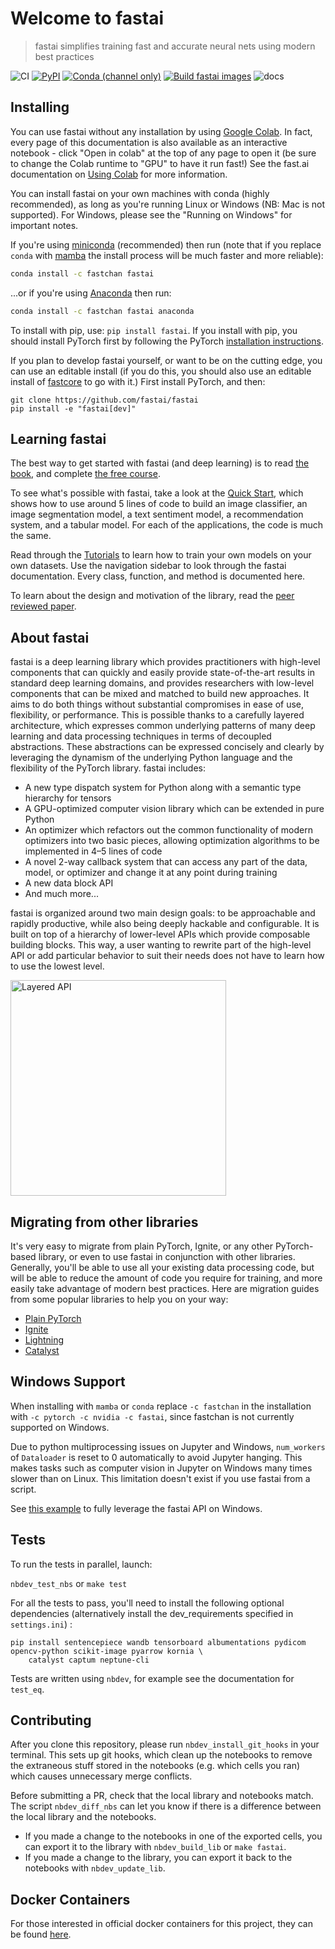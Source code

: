# Welcome to fastai
> fastai simplifies training fast and accurate neural nets using modern best practices


![CI](https://github.com/fastai/fastai/workflows/CI/badge.svg) [![PyPI](https://img.shields.io/pypi/v/fastai?color=blue&label=pypi%20version)](https://pypi.org/project/fastai/#description) [![Conda (channel only)](https://img.shields.io/conda/vn/fastai/fastai?color=seagreen&label=conda%20version)](https://anaconda.org/fastai/fastai) [![Build fastai images](https://github.com/fastai/docker-containers/workflows/Build%20fastai%20images/badge.svg)](https://github.com/fastai/docker-containers) ![docs](https://github.com/fastai/fastai/workflows/docs/badge.svg)

## Installing

You can use fastai without any installation by using [Google Colab](https://colab.research.google.com/). In fact, every page of this documentation is also available as an interactive notebook - click "Open in colab" at the top of any page to open it (be sure to change the Colab runtime to "GPU" to have it run fast!) See the fast.ai documentation on [Using Colab](https://course.fast.ai/start_colab) for more information.

You can install fastai on your own machines with conda (highly recommended), as long as you're running Linux or Windows (NB: Mac is not supported). For Windows, please see the "Running on Windows" for important notes.

If you're using [miniconda](https://docs.conda.io/en/latest/miniconda.html) (recommended) then run (note that if you replace `conda` with [mamba](https://github.com/mamba-org/mamba) the install process will be much faster and more reliable):
```bash
conda install -c fastchan fastai
```

...or if you're using [Anaconda](https://www.anaconda.com/products/individual) then run:
```bash
conda install -c fastchan fastai anaconda
```

To install with pip, use: `pip install fastai`. If you install with pip, you should install PyTorch first by following the PyTorch [installation instructions](https://pytorch.org/get-started/locally/).

If you plan to develop fastai yourself, or want to be on the cutting edge, you can use an editable install (if you do this, you should also use an editable install of [fastcore](https://github.com/fastai/fastcore) to go with it.) First install PyTorch, and then:

``` 
git clone https://github.com/fastai/fastai
pip install -e "fastai[dev]"
``` 

## Learning fastai

The best way to get started with fastai (and deep learning) is to read [the book](https://www.amazon.com/Deep-Learning-Coders-fastai-PyTorch/dp/1492045527), and complete [the free course](https://course.fast.ai).

To see what's possible with fastai, take a look at the [Quick Start](https://docs.fast.ai/quick_start.html), which shows how to use around 5 lines of code to build an image classifier, an image segmentation model, a text sentiment model, a recommendation system, and a tabular model. For each of the applications, the code is much the same.

Read through the [Tutorials](https://docs.fast.ai/tutorial) to learn how to train your own models on your own datasets. Use the navigation sidebar to look through the fastai documentation. Every class, function, and method is documented here.

To learn about the design and motivation of the library, read the [peer reviewed paper](https://www.mdpi.com/2078-2489/11/2/108/htm).

## About fastai

fastai is a deep learning library which provides practitioners with high-level components that can quickly and easily provide state-of-the-art results in standard deep learning domains, and provides researchers with low-level components that can be mixed and matched to build new approaches. It aims to do both things without substantial compromises in ease of use, flexibility, or performance. This is possible thanks to a carefully layered architecture, which expresses common underlying patterns of many deep learning and data processing techniques in terms of decoupled abstractions. These abstractions can be expressed concisely and clearly by leveraging the dynamism of the underlying Python language and the flexibility of the PyTorch library. fastai includes:

- A new type dispatch system for Python along with a semantic type hierarchy for tensors
- A GPU-optimized computer vision library which can be extended in pure Python
- An optimizer which refactors out the common functionality of modern optimizers into two basic pieces, allowing optimization algorithms to be implemented in 4–5 lines of code
- A novel 2-way callback system that can access any part of the data, model, or optimizer and change it at any point during training
- A new data block API
- And much more...

fastai is organized around two main design goals: to be approachable and rapidly productive, while also being deeply hackable and configurable. It is built on top of a hierarchy of lower-level APIs which provide composable building blocks. This way, a user wanting to rewrite part of the high-level API or add particular behavior to suit their needs does not have to learn how to use the lowest level.

<img alt="Layered API" src="nbs/images/layered.png" width="345" style="max-width: 345px">

## Migrating from other libraries

It's very easy to migrate from plain PyTorch, Ignite, or any other PyTorch-based library, or even to use fastai in conjunction with other libraries. Generally, you'll be able to use all your existing data processing code, but will be able to reduce the amount of code you require for training, and more easily take advantage of modern best practices. Here are migration guides from some popular libraries to help you on your way:

- [Plain PyTorch](https://docs.fast.ai/migrating_pytorch)
- [Ignite](https://docs.fast.ai/migrating_ignite)
- [Lightning](https://docs.fast.ai/migrating_lightning)
- [Catalyst](https://docs.fast.ai/migrating_catalyst)

## Windows Support

When installing with `mamba` or `conda` replace `-c fastchan` in the installation with `-c pytorch -c nvidia -c fastai`, since fastchan is not currently supported on Windows.

Due to python multiprocessing issues on Jupyter and Windows, `num_workers` of `Dataloader` is reset to 0 automatically to avoid Jupyter hanging. This makes tasks such as computer vision in Jupyter on Windows many times slower than on Linux. This limitation doesn't exist if you use fastai from a script.

See [this example](https://github.com/fastai/fastai/blob/master/nbs/examples/dataloader_spawn.py) to fully leverage the fastai API on Windows.

## Tests

To run the tests in parallel, launch:

`nbdev_test_nbs` or `make test`

For all the tests to pass, you'll need to install the following optional dependencies (alternatively install the dev_requirements specified in `settings.ini`) :

```
pip install sentencepiece wandb tensorboard albumentations pydicom opencv-python scikit-image pyarrow kornia \
    catalyst captum neptune-cli
```

Tests are written using `nbdev`, for example see the documentation for `test_eq`.

## Contributing

After you clone this repository, please run `nbdev_install_git_hooks` in your terminal. This sets up git hooks, which clean up the notebooks to remove the extraneous stuff stored in the notebooks (e.g. which cells you ran) which causes unnecessary merge conflicts.

Before submitting a PR, check that the local library and notebooks match. The script `nbdev_diff_nbs` can let you know if there is a difference between the local library and the notebooks.

- If you made a change to the notebooks in one of the exported cells, you can export it to the library with `nbdev_build_lib` or `make fastai`.
- If you made a change to the library, you can export it back to the notebooks with `nbdev_update_lib`.

## Docker Containers

For those interested in official docker containers for this project, they can be found [here](https://github.com/fastai/docker-containers#fastai).
